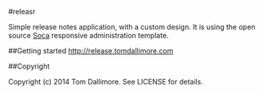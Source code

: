 #releasr


Simple release notes application, with a custom design. It is using the open source [Soca](https://github.com/Jellyfishboy/soca) responsive administration template.

##Getting started
http://release.tomdallimore.com

##Copyright

Copyright (c) 2014 Tom Dallimore. See LICENSE for details.

